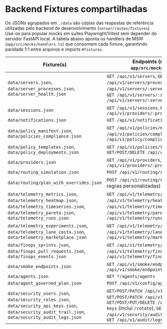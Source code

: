 # Backend Fixtures compartilhadas

Os JSONs agrupados em `./data` são cópias das respostas de referência utilizadas pelo backend de desenvolvimento (`server/routes/fixtures`). Use-os para popular mocks em suites Playwright/Vitest sem depender do servidor FastAPI local. A tabela abaixo aponta os handlers de MSW (`app/src/mocks/handlers.ts`) que consomem cada fixture, garantindo paridade 1:1 entre arquivos e imports `#fixtures`.

| Fixture(s) | Endpoints (mockados em `app/src/mocks/handlers.ts`) |
| --- | --- |
| `data/servers.json`, `data/server_processes.json`, `data/server_health.json` | `GET /api/v1/servers`, `GET /api/v1/servers/processes`, `POST /api/v1/servers/:serverId/process/:action`, `GET /api/v1/servers/:serverId/health`, `POST /api/v1/servers/:serverId/health/ping` |
| `data/sessions.json` | `GET /api/v1/sessions`, `POST /api/v1/providers/:providerId/sessions` |
| `data/notifications.json` | `GET /api/v1/notifications` |
| `data/policy_manifest.json`, `data/policies_compliance.json` | `GET /api/v1/policies/manifest`, `GET /api/v1/policies/compliance`, `GET /api/v1/policy/compliance` |
| `data/policy_templates.json`, `data/policy_deployments.json` | `GET /api/v1/policies/templates`, `GET/POST/DELETE /api/v1/policies/deployments` |
| `data/providers.json` | `GET /api/v1/providers`, `POST /api/v1/providers/:providerId/sessions` |
| `data/routing_simulation.json` | `POST /api/v1/routing/simulate` |
| `data/routing/plan_with_overrides.json` | `POST /api/v1/routing/simulate` (com intents e regras personalizadas) |
| `data/telemetry_metrics.json`, `data/telemetry_heatmap.json`, `data/telemetry_timeseries.json`, `data/telemetry_pareto.json`, `data/telemetry_runs.json` | `GET /api/v1/telemetry/metrics`, `GET /api/v1/telemetry/heatmap`, `GET /api/v1/telemetry/timeseries`, `GET /api/v1/telemetry/pareto`, `GET /api/v1/telemetry/runs` |
| `data/telemetry_experiments.json`, `data/telemetry_lane_costs.json`, `data/telemetry_marketplace.json` | `GET /api/v1/telemetry/experiments`, `GET /api/v1/telemetry/lane-costs`, `GET /api/v1/telemetry/marketplace/performance` |
| `data/finops_sprints.json`, `data/finops_pull_requests.json`, `data/finops_events.json` | `GET /api/v1/telemetry/finops/sprints`, `GET /api/v1/telemetry/finops/pull-requests`, `GET /api/v1/telemetry/finops/events` |
| `data/smoke_endpoints.json` | `GET /api/v1/smoke/endpoints`, `POST /api/v1/smoke/endpoints/:endpointId/run` |
| `data/agents.json` | `GET */agents/agents` |
| `data/agent_governed_plan.json` | `POST /api/v1/config/agents?intent=plan` |
| `data/security_users.json`, `data/security_roles.json`, `data/security_api_keys.json`, `data/security_audit_trail.json`, `data/security_audit_logs.json` | `GET/POST/PATCH /api/v1/security/users`, `GET/POST/PATCH /api/v1/security/roles`, `GET/POST/PUT/DELETE /api/v1/security/api-keys` (inclui `/rotate`), `GET /api/v1/security/audit/:resource/:resourceId`, `GET /api/v1/audit/logs` |
